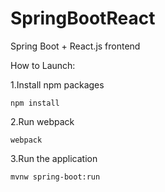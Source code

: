 # SpringBootReact
Spring Boot + React.js frontend

How to Launch: 

1.Install npm packages

    npm install

2.Run webpack

    webpack

3.Run the application

    mvnw spring-boot:run

